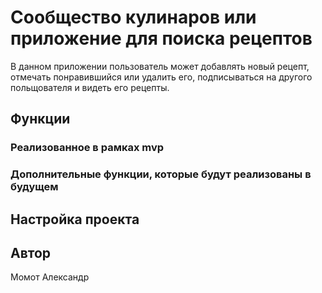 # Сообщество кулинаров или приложение для поиска рецептов

В данном приложении пользователь может добавлять новый рецепт, отмечать понравившийся или удалить его, подписываться на другого польщователя и видеть его рецепты. 



## Функции
### Реализованное в рамках mvp



### Дополнительные функции, которые будут реализованы в будущем



## Настройка проекта



## Автор
Момот Александр

